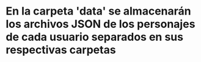 # En la carpeta 'data' se almacenarán los archivos JSON de los personajes de cada usuario separados en sus respectivas carpetas
